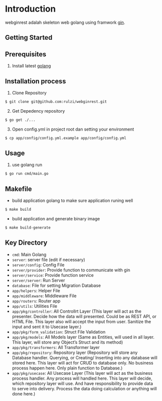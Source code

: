 # Introduction  

webginrest adalah skeleton web golang using framwork [gin](https://github.com/gin-gonic/gin).  

## Getting Started  

## Prerequisites  

1. Install latest [golang](https://golang.org/doc/install)  

## Installation process  

1. Clone Repository  

```sh
$ git clone git@github.com:rulzi/webginrest.git
```  

2. Get Depedency repository  

```sh  
$ go get ./...
```  

3. Open config.yml in project root dan setting your environment  

```sh  
$ cp app/config/config.yml.example app/config/config.yml  
```  

## Usage  

1. use golang run

```sh  
$ go run cmd/main.go 
```  

## Makefile  

- build application golang to make sure application runing well  

```sh  
$ make build  
```  

- build application and generate binary image  

```sh  
$ make build-generate  
```  

## Key Directory

* `cmd`: Main Golang
* `server`: server file (edit if necessary)
* `server/config`: Config File
* `server/provider`: Provide function to communicate with gin
* `server/service`: Provide function service
* `server/server`: Run Server
* `database`: File for setting Migration Database
* `app/helpers`: Helper File
* `app/middleware`: Middleware File
* `app/routers`: Router app
* `app/utils`: Utilities File
* `app/pkg/controller`: All Controllrt Layer (This layer will act as the presenter. Decide how the data will presented. Could be as REST API, or HTML File. This layer also will accept the input from user. Sanitize the input and sent it to Usecase layer.)
* `app/pkg/form_validation`: Struct File Validation
* `app/pkg/models`: All Models layer (Same as Entities, will used in all layer. This layer, will store any Object’s Struct and its method)
* `app/pkg/transformers`: All Transformer layer
* `app/pkg/repository`: Repository layer (Repository will store any Database handler. Querying, or Creating/ Inserting into any database will stored here. This layer will act for CRUD to database only. No business process happen here. Only plain function to Database.)
* `app/pkg/usecase`: All Usecase Layer (This layer will act as the business process handler. Any process will handled here. This layer will decide, which repository layer will use. And have responsibility to provide data to serve into delivery. Process the data doing calculation or anything will done here.)